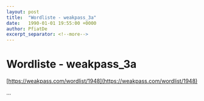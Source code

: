```yaml
---
layout: post
title:  "Wordliste - weakpass_3a"
date:   1990-01-01 19:55:00 +0000
author: PfiatDe
excerpt_separator: <!--more-->
---
```


# Wordliste - weakpass_3a

[https://weakpass.com/wordlist/1948](https://weakpass.com/wordlist/1948)

...
<!--more-->

